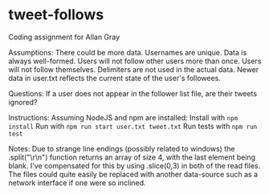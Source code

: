# tweet-follows
Coding assignment for Allan Gray

Assumptions: 
	There could be more data.
	Usernames are unique.
	Data is always well-formed.
	Users will not follow other users more than once.
	Users will not follow themselves.
	Delimiters are not used in the actual data.
	Newer data in user.txt reflects the current state of the user's followees.

Questions:
	If a user does not appear in the follower list file, are their tweets ignored?

Instructions:
	Assuming NodeJS and npm are installed:
		Install with `npm install`
		Run with `npm run start user.txt tweet.txt`
		Run tests with `npm run test`

Notes:
	Due to strange line endings (possibly related to windows) the .split("\r\n") function
	returns an array of size 4, with the last element being blank. I've compensated for this
	by using .slice(0,3) in both of the read files.
	The files could quite easily be replaced with another data-source such as a network 
	interface if one were so inclined.